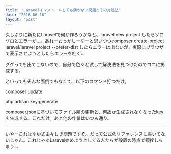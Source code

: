```yaml
---
title: "Laravelインストールしても動かない問題とその対処法"
date: "2016-06-16"
layout: "post"
---
```


久しぶりに新たにLaravelで何か作ろうかなと、laravel new project したらゾロゾロとエラーが...。あれーおっかしーなーと思いつつcomposer create-project laravel/laravel project --prefer-dist したらエラーは出ないが、実際にブラウザで表示させようとしたらエラーを吐く...

ググっても出てこないので、自分で色々と試して解決法を見つけたのでココに掲載する。

といってもそんな面倒でもなくて、以下のコマンド打つだけ。

composer update

php artisan key:generate

composer.jsonに基づいてファイル類の更新と、何故か生成されなくなったkeyを生成する。これだけ。あと他の作業はいつも通り。

* * *

いやーこれはゆゆ式由々しき問題ですぞ。だって[公式のリファレンス](https://laravel.com/docs/5.2)に書いてないじゃん。これじゃあLaravel始めようとしてる人たちが設置の時点で頓挫しちまう...
